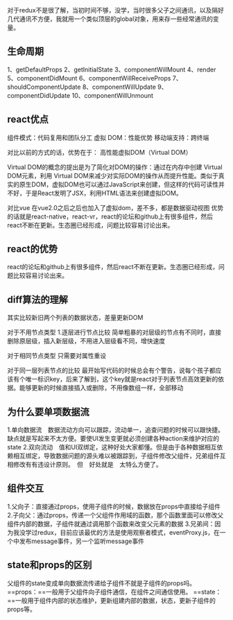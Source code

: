 对于redux不是很了解，当初时间不够，没学，当时很多父子之间通讯，以及隔好几代通讯不方便，我就用一个类似顶层的global对象，用来存一些经常通讯的变量。

## 生命周期

1、getDefaultProps
2、getInitialState
3、componentWillMount
4、render
5、componentDidMount
6、componentWillReceiveProps
7、shouldComponentUpdate
8、componentWillUpdate
9、componentDidUpdate
10、componentWillUnmount

## react优点

组件模式：代码复用和团队分工
虚拟 DOM：性能优势
移动端支持：跨终端

对比以前的方式的话，优势在于：
高性能虚拟DOM（Virtual DOM）

Virtual DOM的概念的提出是为了简化对DOM的操作：通过在内存中创建 Virtual DOM元素，利用 Virtual DOM来减少对实际DOM的操作从而提升性能。类似于真实的原生DOM，虚拟DOM也可以通过JavaScript来创建，但这样的代码可读性并不好，于是React发明了JSX，利用HTML语法来创建虚拟DOM。

对比vue
在vue2.0之后之后也加入了虚拟dom，差不多，都是数据驱动视图
优势的话就是react-native，react-vr，react的论坛和github上有很多组件，然后react不断在更新。生态圈已经形成，问题比较容易讨论出来。

## react的优势

react的论坛和github上有很多组件，然后react不断在更新。生态圈已经形成，问题比较容易讨论出来。

## diff算法的理解

其实比较新旧两个列表的数据状态，差量更新DOM

对于不用节点类型
1.逐层进行节点比较
简单粗暴的对层级的节点有不同时，直接删除原层级，插入新层级，不用进入层级看不同，增快速度

对于相同节点类型
只需要对属性重设

对于同一层列表节点的比较
最开始写代码的时候总会有个警告，说每个孩子都应该有个唯一标识key，后来了解到，这个key就是react对于列表节点高效更新的依据。能够更新的时候直接插入或删除，不用像数组一样，全部移动

## 为什么要单项数据流

1.单向数据流　数据流动方向可以跟踪，流动单一，追查问题的时候可以跟快捷。缺点就是写起来不太方便。要使UI发生变更就必须创建各种action来维护对应的state
2.双向流动　值和UI双绑定，这种好处大家都懂。但是由于各种数据相互依赖相互绑定，导致数据问题的源头难以被跟踪到，子组件修改父组件，兄弟组件互相修改有有违设计原则。　但　好处就是　太特么方便了。

## 组件交互

1.父向子：直接通过props，使用子组件的时候，数据放在props中直接给子组件
2.子向父：通过props，传递一个父组件作用域的函数，那个函数里面可以修改父组件内部的数据，子组件就通过调用那个函数来改变父元素的数据
3.兄弟间：因为我没学过redux，目前应该最优的方法是使用观察者模式，eventProxy.js，在一个中发布message事件，另一个监听message事件

## state和props的区别

父组件的state变成单向数据流传递给子组件不就是子组件的props吗。
==props：==一般用于父组件向子组件通信，在组件之间通信使用。
==state：==一般用于组件内部的状态维护，更新组建内部的数据，状态，更新子组件的props等。